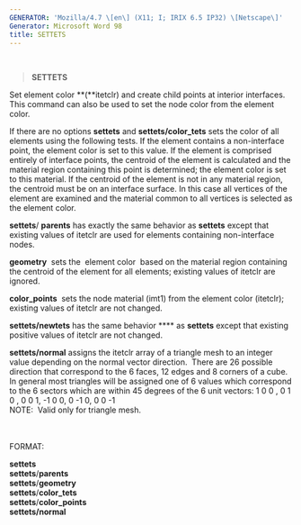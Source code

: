 ```yaml
---
GENERATOR: 'Mozilla/4.7 \[en\] (X11; I; IRIX 6.5 IP32) \[Netscape\]'
Generator: Microsoft Word 98
title: SETTETS
---
```


 

> **SETTETS**

Set element color **(**itetclr) and create child points at interior
interfaces. This command can also be used to set the node color from the
element color.

If there are no options **settets** and **settets/color\_tets** sets the
color of all elements using the following tests. If the element contains
a non-interface point, the element color is set to this value. If the
element is comprised entirely of interface points, the centroid of the
element is calculated and the material region containing this point is
determined; the element color is set to this material. If the centroid
of the element is not in any material region, the centroid must be on an
interface surface. In this case all vertices of the element are examined
and the material common to all vertices is selected as the element
color.

**settets**/ **parents** has exactly the same behavior as **settets**
except that existing values of itetclr are used for elements containing
non-interface nodes.

**geometry**  sets the  element color  based on the material region
containing the centroid of the element for all elements; existing values
of itetclr are ignored.

**color\_points**  sets the node material (imt1) from the element color
(itetclr); existing values of itetclr are not changed.

**settets/newtets** has the same behavior **** as **settets** except
that existing positive values of itetclr are not changed.

**settets/normal** assigns the itetclr array of a triangle mesh to an
integer value depending on the normal vector direction.  There are 26
possible direction that correspond to the 6 faces, 12 edges and 8
corners of a cube.  In general most triangles will be assigned one of 6
values which correspond to the 6 sectors which are within 45 degrees of
the 6 unit vectors: 1 0 0 , 0 1 0 , 0 0 1, -1 0 0, 0 -1 0, 0 0 -1\
NOTE:  Valid only for triangle mesh.\
 \
 

FORMAT:

**settets**\
**settets**/**parents**\
**settets**/**geometry**\
**settets**/**color\_tets**\
**settets**/**color\_points**\
**settets/normal**
